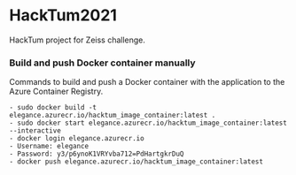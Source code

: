 # HackTum2021
HackTum project for Zeiss challenge.



### Build and push Docker container manually
Commands to build and push a Docker container with the application to the Azure Container Registry.
~~~
- sudo docker build -t elegance.azurecr.io/hacktum_image_container:latest .
- sudo docker start elegance.azurecr.io/hacktum_image_container:latest --interactive
- docker login elegance.azurecr.io
- Username: elegance
- Password: y3/p6ynoK1VRYvba712=PdHartgkrDuQ
- docker push elegance.azurecr.io/hacktum_image_container:latest
~~~